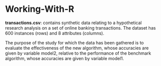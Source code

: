 # Working-With-R

**transactions.csv**: contains synthetic data relating to a hypothetical research analysis on a set of online banking transactions. The dataset has 600 instances (rows) and 8 attributes (columns).

The purpose of the study for which the data has been gathered is to evaluate the effectiveness of 
the new algorithm, whose accuracies are given by variable model2, relative to the performance of 
the benchmark algorithm, whose accuracies are given by variable model1.

